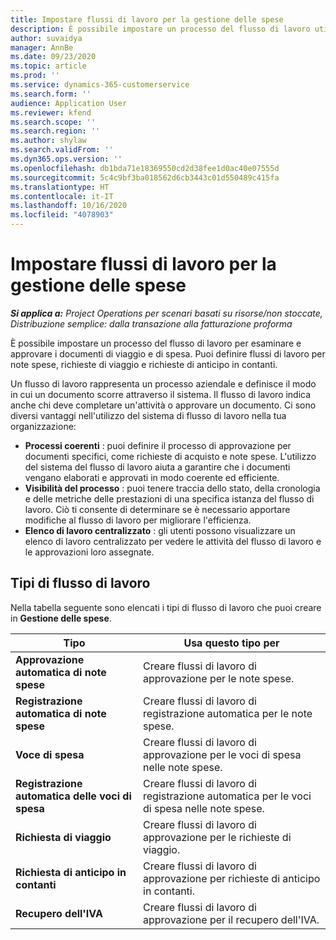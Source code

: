 ```yaml
---
title: Impostare flussi di lavoro per la gestione delle spese
description: È possibile impostare un processo del flusso di lavoro utilizzato per esaminare e approvare i documenti di viaggio e di spesa.
author: suvaidya
manager: AnnBe
ms.date: 09/23/2020
ms.topic: article
ms.prod: ''
ms.service: dynamics-365-customerservice
ms.search.form: ''
audience: Application User
ms.reviewer: kfend
ms.search.scope: ''
ms.search.region: ''
ms.author: shylaw
ms.search.validFrom: ''
ms.dyn365.ops.version: ''
ms.openlocfilehash: db1bda71e18369550cd2d38fee1d0ac40e07555d
ms.sourcegitcommit: 5c4c9bf3ba018562d6cb3443c01d550489c415fa
ms.translationtype: HT
ms.contentlocale: it-IT
ms.lasthandoff: 10/16/2020
ms.locfileid: "4078903"
---
```

# <a name="set-up-workflows-for-expense-management"></a>Impostare flussi di lavoro per la gestione delle spese

_**Si applica a:** Project Operations per scenari basati su risorse/non stoccate, Distribuzione semplice: dalla transazione alla fatturazione proforma_

È possibile impostare un processo del flusso di lavoro per esaminare e approvare i documenti di viaggio e di spesa. Puoi definire flussi di lavoro per note spese, richieste di viaggio e richieste di anticipo in contanti.

Un flusso di lavoro rappresenta un processo aziendale e definisce il modo in cui un documento scorre attraverso il sistema. Il flusso di lavoro indica anche chi deve completare un'attività o approvare un documento. Ci sono diversi vantaggi nell'utilizzo del sistema di flusso di lavoro nella tua organizzazione:

- **Processi coerenti** : puoi definire il processo di approvazione per documenti specifici, come richieste di acquisto e note spese. L'utilizzo del sistema del flusso di lavoro aiuta a garantire che i documenti vengano elaborati e approvati in modo coerente ed efficiente.
- **Visibilità del processo** : puoi tenere traccia dello stato, della cronologia e delle metriche delle prestazioni di una specifica istanza del flusso di lavoro. Ciò ti consente di determinare se è necessario apportare modifiche al flusso di lavoro per migliorare l'efficienza.
- **Elenco di lavoro centralizzato** : gli utenti possono visualizzare un elenco di lavoro centralizzato per vedere le attività del flusso di lavoro e le approvazioni loro assegnate. 

## <a name="workflow-types"></a>Tipi di flusso di lavoro

Nella tabella seguente sono elencati i tipi di flusso di lavoro che puoi creare in **Gestione delle spese**.


|              <strong>Tipo</strong>              |                   <strong>Usa questo tipo per</strong>                   |
|-------------------------------------------------|-----------------------------------------------------------------------|
|   <strong>Approvazione automatica di note spese</strong> |            Creare flussi di lavoro di approvazione per le note spese.             |
|  <strong>Registrazione automatica di note spese</strong>   |        Creare flussi di lavoro di registrazione automatica per le note spese.        |
|       <strong>Voce di spesa</strong>        |     Creare flussi di lavoro di approvazione per le voci di spesa nelle note spese.      |
| <strong>Registrazione automatica delle voci di spesa</strong> | Creare flussi di lavoro di registrazione automatica per le voci di spesa nelle note spese. |
|       <strong>Richiesta di viaggio</strong>       |          Creare flussi di lavoro di approvazione per le richieste di viaggio.           |
|      <strong>Richiesta di anticipo in contanti</strong>      |         Creare flussi di lavoro di approvazione per richieste di anticipo in contanti.          |
|        <strong>Recupero dell'IVA</strong>        | Creare flussi di lavoro di approvazione per il recupero dell'IVA.  |
